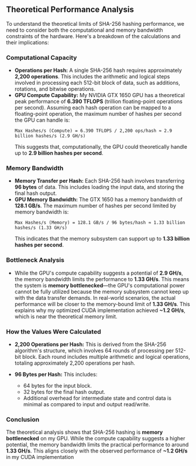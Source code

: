 ## Theoretical Performance Analysis

To understand the theoretical limits of SHA-256 hashing performance, we need to consider both the computational and memory bandwidth constraints of the hardware. Here's a breakdown of the calculations and their implications:

### Computational Capacity

- **Operations per Hash:** A single SHA-256 hash requires approximately **2,200 operations**. This includes the arithmetic and logical steps involved in processing each 512-bit block of data, such as additions, rotations, and bitwise operations.
- **GPU Compute Capability:** My NVIDIA GTX 1650 GPU has a theoretical peak performance of **6.390 TFLOPS** (trillion floating-point operations per second). Assuming each hash operation can be mapped to a floating-point operation, the maximum number of hashes per second the GPU can handle is:
  ```
  Max Hashes/s (Compute) = 6.390 TFLOPS / 2,200 ops/hash ≈ 2.9 billion hashes/s (2.9 GH/s)
  ```
  This suggests that, computationally, the GPU could theoretically handle up to **2.9 billion hashes per second**.

### Memory Bandwidth

- **Memory Transfer per Hash:** Each SHA-256 hash involves transferring **96 bytes** of data. This includes loading the input data, and storing the final hash output.
- **GPU Memory Bandwidth:** The GTX 1650 has a memory bandwidth of **128.1 GB/s**. The maximum number of hashes per second limited by memory bandwidth is:
  ```
  Max Hashes/s (Memory) = 128.1 GB/s / 96 bytes/hash ≈ 1.33 billion hashes/s (1.33 GH/s)
  ```
  This indicates that the memory subsystem can support up to **1.33 billion hashes per second**.

### Bottleneck Analysis

- While the GPU's compute capability suggests a potential of **2.9 GH/s**, the memory bandwidth limits the performance to **1.33 GH/s**. This means the system is **memory bottlenecked**—the GPU's computational power cannot be fully utilized because the memory subsystem cannot keep up with the data transfer demands. In real-world scenarios, the actual performance will be closer to the memory-bound limit of **1.33 GH/s**. This explains why my optimized CUDA implementation achieved **~1.2 GH/s**, which is near the theoretical memory limit.

### How the Values Were Calculated

- **2,200 Operations per Hash:** This is derived from the SHA-256 algorithm's structure, which involves 64 rounds of processing per 512-bit block. Each round includes multiple arithmetic and logical operations, totaling approximately 2,200 operations per hash.

- **96 Bytes per Hash:** This includes:
  - 64 bytes for the input block.
  - 32 bytes for the final hash output.
  - Additional overhead for intermediate state and control data is minimal as compared to input and output read/write.

### Conclusion

The theoretical analysis shows that SHA-256 hashing is **memory bottlenecked** on my GPU. While the compute capability suggests a higher potential, the memory bandwidth limits the practical performance to around **1.33 GH/s**. This aligns closely with the observed performance of **~1.2 GH/s** in my CUDA implementation
